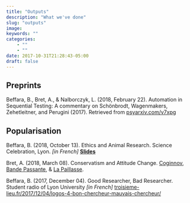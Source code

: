 ```yaml
---
title: "Outputs"
description: "What we've done"
slug: "outputs"
image: 
keywords: ""
categories: 
    - ""
    - ""
date: 2017-10-31T21:28:43-05:00
draft: false
---
```


## Preprints

Beffara, B., Bret, A., & Nalborczyk, L. (2018, February 22). Automation in Sequential Testing: A commentary on Schönbrodt, Wagenmakers, Zehetleitner, and Perugini (2017). Retrieved from <a href="https://psyarxiv.com/v7xpg" target="_blank">psyarxiv.com/v7xpg</a>

## Popularisation

Beffara, B. (2018, October 13). Ethics and Animal Research. Science Celebration, Lyon. *[in French]* <a href="/img/ethics_animalresearch_Bertrand2018.pdf" target="_blank"><b>Slides</b></a>

Bret, A. (2018, March 08). Conservatism and Attitude Change. <a href="http://coginnov.org/" target="_blank">Coginnov</a>, <a href="https://www.facebook.com/cinemabandepassante/" target="_blank">Bande Passante</a>, & <a href="https://lapaillasse.org/" target="_blank">La Paillasse</a>.

Beffara, B. (2017, December 04). Good Researcher, Bad Researcher. Student radio of Lyon University  *[in French]* <a href="http://www.troisieme-lieu.fr/2017/12/04/logos-4-bon-chercheur-mauvais-chercheur/" target="_blank">troisieme-lieu.fr/2017/12/04/logos-4-bon-chercheur-mauvais-chercheur/</a>

